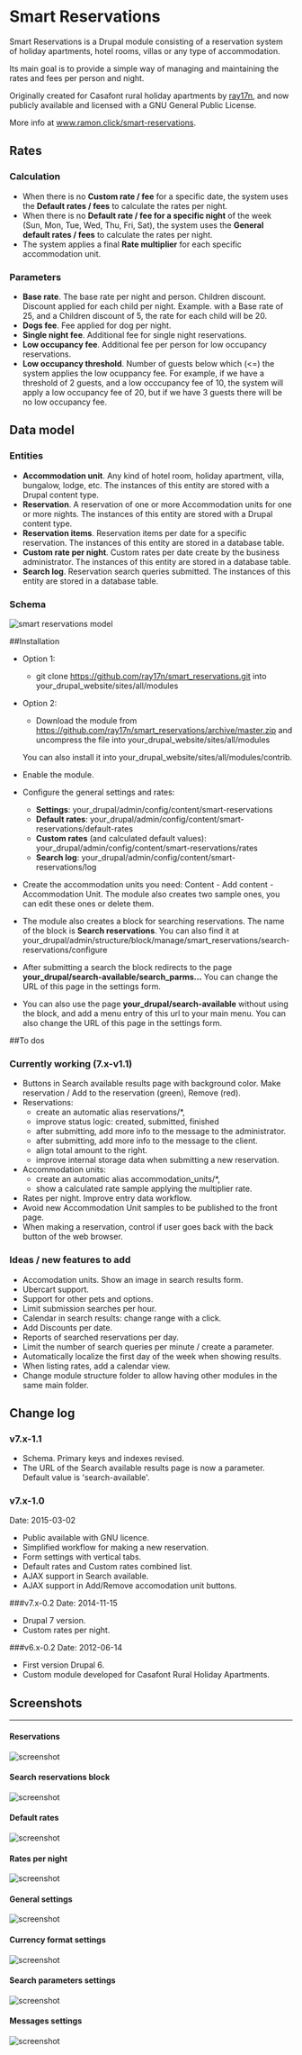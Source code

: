 # Smart Reservations

Smart Reservations is a Drupal module consisting of a reservation system of holiday apartments, hotel rooms, villas or any type of accommodation.

Its main goal is to provide a simple way of managing and maintaining the rates and fees per person and night.

Originally created for Casafont rural holiday apartments by [ray17n](http://www.ramon.click/), and now publicly available and licensed with a GNU General Public License.

More info at www.ramon.click/smart-reservations.


## Rates

### Calculation

- When there is no **Custom rate / fee** for a specific date, the system uses the **Default rates / fees** to calculate the rates per night.
- When there is no **Default rate / fee for a specific night** of the week (Sun, Mon, Tue, Wed, Thu, Fri, Sat), the system uses the **General default rates / fees** to calculate the rates per night.
- The system applies a final **Rate multiplier** for each specific accommodation unit.

### Parameters

- **Base rate**. The base rate per night and person.
Children discount. Discount applied for each child per night. Example. with a Base rate of 25, and a Children discount of 5, the rate for each child will be 20.
- **Dogs fee**. Fee applied for dog per night.
- **Single night fee**. Additional fee for single night reservations.
- **Low occupancy fee**. Additional fee per person for low occupancy reservations.
- **Low occupancy threshold**. Number of guests below which (<=) the system applies the low ocuppancy fee. For example, if we have a threshold of 2 guests, and a low occcupancy fee of 10, the system will apply a low occupancy fee of 20, but if we have 3 guests there will be no low occupancy fee.



## Data model

### Entities

- **Accommodation unit**. Any kind of hotel room, holiday apartment, villa, bungalow, lodge, etc. The instances of this entity are stored with a Drupal content type.
- **Reservation**. A reservation of one or more Accommodation units for one or more nights. The instances of this entity are stored with a Drupal content type.
- **Reservation items**. Reservation items per date for a specific reservation. The instances of this entity are stored in a database table.
- **Custom rate per night**. Custom rates per date create by the business administrator. The instances of this entity are stored in a database table.
- **Search log**. Reservation search queries submitted. The instances of this entity are stored in a database table.

### Schema

![smart reservations model](http://www.ramon.click/sites/default/files/smart_reservations/smart-reservations-entity-relationship.png "smart reservations model")


##Installation

- Option 1:
  - git clone https://github.com/ray17n/smart_reservations.git into your_drupal_website/sites/all/modules
- Option 2:
  - Download the module from https://github.com/ray17n/smart_reservations/archive/master.zip and uncompress the file into your_drupal_website/sites/all/modules

  You can also install it into your_drupal_website/sites/all/modules/contrib.

- Enable the module.
- Configure the general settings and rates:
  - **Settings**: your_drupal/admin/config/content/smart-reservations
  - **Default rates**: your_drupal/admin/config/content/smart-reservations/default-rates
  - **Custom rates** (and calculated default values): your_drupal/admin/config/content/smart-reservations/rates
  - **Search log**: your_drupal/admin/config/content/smart-reservations/log

- Create the accommodation units you need: Content - Add content - Accommodation Unit. The module also creates two sample ones, you can edit these ones or delete them.

- The module also creates a block for searching reservations. The name of the block is **Search reservations**. You can also find it at your_drupal/admin/structure/block/manage/smart_reservations/search-reservations/configure

- After submitting a search the block redirects to the page **your_drupal/search-available/search_parms...** You can change the URL of this page in the settings form.

- You can also use the page **your_drupal/search-available** without using the block, and add a menu entry of this url to your main menu. You can also change the URL of this page in the settings form.


##To dos

### Currently working (7.x-v1.1)
  - Buttons in Search available results page with background color. Make reservation / Add to the reservation (green), Remove (red).
  - Reservations:
    - create an automatic alias reservations/*,
    - improve status logic: created, submitted, finished
    - after submitting, add more info to the message to the administrator.
    - after submitting, add more info to the message to the client.
    - align total amount to the right.
    - improve internal storage data when submitting a new reservation.
  - Accommodation units:
    - create an automatic alias accommodation_units/*,
    - show a calculated rate sample applying the multiplier rate.
  - Rates per night. Improve entry data workflow.
  - Avoid new Accommodation Unit samples to be published to the front page.
  - When making a reservation, control if user goes back with the back button of the web browser.

### Ideas / new features to add
  - Accomodation units. Show an image in search results form.
  - Ubercart support.
  - Support for other pets and options.
  - Limit submission searches per hour.
  - Calendar in search results: change range with a click.
  - Add Discounts per date.
  - Reports of searched reservations per day.
  - Limit the number of search queries per minute / create a parameter.
  - Automatically localize the first day of the week when showing results.
  - When listing rates, add a calendar view.
  - Change module structure folder to allow having other modules in the same main folder.

## Change log

### v7.x-1.1
  - Schema. Primary keys and indexes revised.
  - The URL of the Search available results page is now a parameter. Default value is 'search-available'.

### v7.x-1.0
Date: 2015-03-02

- Public available with GNU licence.
- Simplified workflow for making a new reservation.
- Form settings with vertical tabs.
- Default rates and Custom rates combined list.
- AJAX support in Search available.
- AJAX support in Add/Remove accomodation unit buttons.


###v7.x-0.2
Date: 2014-11-15

- Drupal 7 version.
- Custom rates per night.


###v6.x-0.2
Date: 2012-06-14

- First version Drupal 6.
- Custom module developed for Casafont Rural Holiday Apartments.



## Screenshots
-------------------

#### Reservations
![screenshot](http://www.ramon.click/sites/default/files/smart_reservations/screenshots/smart-reservations-make-reservation.png "smart reservations screenshot")

#### Search reservations block
![screenshot](http://www.ramon.click/sites/default/files/smart_reservations/screenshots/smart-reservations-search-block.png "smart reservations screenshot")

#### Default rates
![screenshot](http://www.ramon.click/sites/default/files/smart_reservations/screenshots/smart-reservations-default-rates-2.png "smart reservations screenshot")
#### Rates per night
![screenshot](http://www.ramon.click/sites/default/files/smart_reservations/screenshots/smart-reservations-rates-per-night.png "smart reservations screenshot")
#### General settings
![screenshot](http://www.ramon.click/sites/default/files/smart_reservations/screenshots/smart-reservations-settings-1.png "smart reservations screenshot")
#### Currency format settings
![screenshot](http://www.ramon.click/sites/default/files/smart_reservations/screenshots/smart-reservations-settings-2.png "smart reservations screenshot")
#### Search parameters settings
![screenshot](http://www.ramon.click/sites/default/files/smart_reservations/screenshots/smart-reservations-settings-3-new.png "smart reservations screenshot")
#### Messages settings
![screenshot](http://www.ramon.click/sites/default/files/smart_reservations/screenshots/smart-reservations-settings-4.png "smart reservations screenshot")

